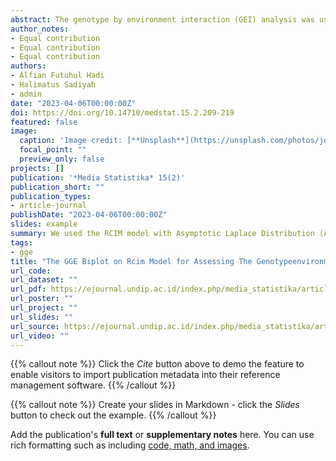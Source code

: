 ```yaml
---
abstract: The genotype by environment interaction (GEI) analysis was usually done by Additive Main Effects and Multiplicative Interaction (AMMI) model with Biplot features, and recently there was a Row Column Interaction Model (RCIM) alternatively. In the Biplot of genotype (G) and genotype by environment (GE) interactions, known as the GGE Biplot, the main effect of environment (E) was deleted, while the main effect of G and the interaction effect of GE is kept and combined. Subsequently, continuing our recent research of the robustness of the GGE Biplot in RCIM models, this paper aims to develop the GGE Biplot by RCIM model to analyze the GEI with outlying observations. We used the RCIM model with Asymptotic Laplace Distribution (ALD) that was applied on the simulated data with scattered and single environment outliers to evaluate the robustness of the GGE Biplot. In addition, the robustness was evaluated using the R-squared statistic of the Procrustes analysis. It is shown that the GGE Biplot of RCIM with the ALD family function provides better robustness than the Gaussian. A noticeable superiority of the GGE Biplot with RCIM ALD appeared as the percentage of single environment outliers reach the number of rows of the data matrix.
author_notes:
- Equal contribution
- Equal contribution
- Equal contribution
authors:
- Alfian Futuhul Hadi
- Halimatus Sadiyah
- admin
date: "2023-04-06T00:00:00Z"
doi: https://doi.org/10.14710/medstat.15.2.209-219
featured: false
image:
  caption: 'Image credit: [**Unsplash**](https://unsplash.com/photos/jdD8gXaTZsc)'
  focal_point: ""
  preview_only: false
projects: []
publication: '*Media Statistika* 15(2)'
publication_short: ""
publication_types:
- article-journal
publishDate: "2023-04-06T00:00:00Z"
slides: example
summary: We used the RCIM model with Asymptotic Laplace Distribution (ALD) that was applied on the simulated data with scattered and single environment outliers to evaluate the robustness of the GGE Biplot. In addition, the robustness was evaluated using the R-squared statistic of the Procrustes analysis. It is shown that the GGE Biplot of RCIM with the ALD family function provides better robustness than the Gaussian. A noticeable superiority of the GGE Biplot with RCIM ALD appeared as the percentage of single environment outliers reach the number of rows of the data matrix.
tags:
- gge
title: "The GGE Biplot on Rcim Model for Assessing The Genotypeenvironment Interaction with Simulating Outliers: Robustness in R-Squared Procrustes"
url_code: 
url_dataset: ""
url_pdf: https://ejournal.undip.ac.id/index.php/media_statistika/article/view/44493/23447
url_poster: ""
url_project: ""
url_slides: ""
url_source: https://ejournal.undip.ac.id/index.php/media_statistika/article/view/44493
url_video: ""
---
```


{{% callout note %}}
Click the *Cite* button above to demo the feature to enable visitors to import publication metadata into their reference management software.
{{% /callout %}}

{{% callout note %}}
Create your slides in Markdown - click the *Slides* button to check out the example.
{{% /callout %}}

Add the publication's **full text** or **supplementary notes** here. You can use rich formatting such as including [code, math, and images](https://docs.hugoblox.com/content/writing-markdown-latex/).
